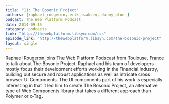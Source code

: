```yaml
---
title: "11: The Bosonic Project"
authors: [raphael_rougeron, erik_isaksen, danny_blue ]
podcast: The Web Platform Podcast
date: 2014-09-15
category: podcasts
link: "http://thewebplatform.libsyn.com/rss"
episode_link: "http://thewebplatform.libsyn.com/the-bosonic-project"
layout: single
---
```


Raphael Rougeron joins The Web Platform Podscast from Toulouse, France to talk about The Bosonic Project.
Raphael and his team of developers mostly focus their development efforts working in the Financial Industry,
building out secure and robust applications as well as intricate cross browser UI Components. The UI
components part of his work is especially interesting in that it led him to create The Bosonic Project, an alternative
type of Web Components library that takes a different approach than Polymer or x-Tag.
